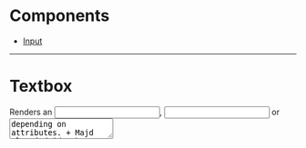 # Components

- [Input](#input)

---

# Textbox

Renders an <input type="number">, <input type="text"> or <textarea> depending on attributes. + Majd Alex írd ide, hogy email teló stb

*Attributes*

| Name      | Type                 | Required | Default value        | Description                                                              |
|-----------|----------------------|----------|----------------------|--------------------------------------------------------------------------|
| type      | string             | *yes*  |                      | Defines if the input is a number or a text. Values can be 'N' or 'C' |
| editable  | boolean            | no       | true               | Defines if the input editable or not                                     |
| length    | number             | no       | null               | Defines maximum length for a text                                        |
| multiline | boolean            | no       | length >= 50       | Defines if textarea should be rendered                                 |
| required  | boolean            | no       | false              | Defines if not null value is a must                                      |
| validator | function           | no       | () => true         | Should return with boolean                                             |
| value     | string or number | no       | null               | Passes the current value                                                 |

*Events*

The component has no events

*Features*

- Generates <textarea> by default if length is set higher than 50.

---